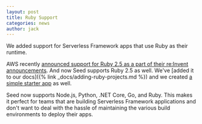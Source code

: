 ```yaml
---
layout: post
title: Ruby Support
categories: news
author: jack
---
```


We added support for Serverless Framework apps that use Ruby as their runtime.

AWS recently [announced support for Ruby 2.5 as a part of their re:Invent announcements](https://aws.amazon.com/blogs/compute/announcing-ruby-support-for-aws-lambda/). And now Seed supports Ruby 2.5 as well. We've [added it to our docs]({% link _docs/adding-ruby-projects.md %}) and we created [a simple starter app](https://github.com/fwang/serverless-ruby-starter) as well.

Seed now supports Node.js, Python, .NET Core, Go, and Ruby. This makes it perfect for teams that are building Serverless Framework applications and don't want to deal with the hassle of maintaining the various build environments to deploy their apps.
